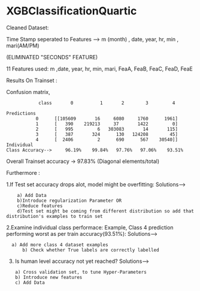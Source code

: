 # XGBClassificationQuartic


Cleaned Dataset:

Time Stamp seperated to Features --> m (month) , date, year, hr, min , mari(AM/PM)

(ELIMINATED "SECONDS" FEATURE)

11 Features used:
m	,date,	year,	hr,	min,	mari,	FeaA,	FeaB,	FeaC,	FeaD,	FeaE

Results On Trainset :

Confusion matrix,

                class       0          1       2        3         4

    Predictions
	           0	  [[105609       16     6080     1760      1961]
 	           1	  [   390    219213     37       1422         0]
 	           2	  [   995         6   303083       14       115]
 	           3	  [   387       324      130   124208        45]
 	           4	  [  2406         2      690      567    30540]]
    Individual 
    Class Accuracy-->     96.19%    99.84%   97.76%   97.06%    93.51%		    				


Overall Trainset accuracy -> 97.83%  (Diagonal elements/total)


Furthermore :

1.If Test set accuracy drops alot, model might be overfitting:
Solutions--> 
            
	    a) Add Data
	    b)Introduce regularization Parameter OR 
	    c)Reduce features
	    d)Test set might be coming from different distribution so add that distribution's examples to train set
	    
2.Examine individual class performace:
  Example, Class 4 prediction performing worst as per train accuracy(93.51%):
Solutions-->  
  
	  a) Add more class 4 dataset examples
          b) Check whether True labels are correctly labelled

3. Is human level accuracy not yet reached?
Solutions--> 
   
   	   a) Cross validation set, to tune Hyper-Parameters
 	   b) Introduce new features
	   c) Add Data	
